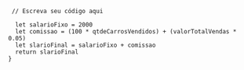 ```function calculaSalario(qtdeCarrosVendidos, valorTotalVendas) {
 // Escreva seu código aqui
  
  let salarioFixo = 2000
  let comissao = (100 * qtdeCarrosVendidos) + (valorTotalVendas * 0.05)
  let slarioFinal = salarioFixo + comissao
  return slarioFinal
}
